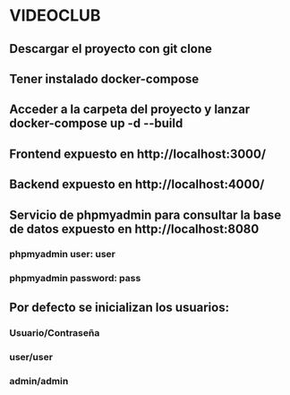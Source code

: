 # VIDEOCLUB

## Descargar el proyecto con git clone

## Tener instalado docker-compose

## Acceder a la carpeta del proyecto y lanzar docker-compose up -d --build

## Frontend expuesto en http://localhost:3000/

## Backend expuesto en http://localhost:4000/

## Servicio de phpmyadmin para consultar la base de datos expuesto en http://localhost:8080 
### phpmyadmin user: user
### phpmyadmin password: pass

## Por defecto se inicializan los usuarios:
### Usuario/Contraseña
### user/user
### admin/admin

